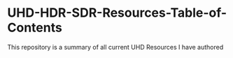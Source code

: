 # UHD-HDR-SDR-Resources-Table-of-Contents
This repository is a summary of all current UHD Resources I have authored
